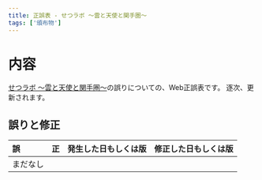 ```yaml
---
title: 正誤表 - せつラボ ～雲と天使と関手圏～
tags: ['頒布物']
---
```

# 内容

[せつラボ ～雲と天使と関手圏～](https://aiya000.booth.pm/items/5138923)の誤りについての、Web正誤表です。
逐次、更新されます。

## 誤りと修正

| 誤 | 正 | 発生した日もしくは版 | 修正した日もしくは版 |
|:-|:-|:-|:-|
|まだなし||||
